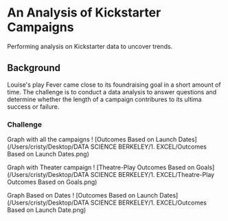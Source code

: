 # An Analysis of Kickstarter Campaigns
Performing analysis on Kickstarter data to uncover trends.

## Background
Louise's play Fever came close to its foundraising goal in a short amount of time. 
The challenge is to conduct a data analysis to answer questions and determine whether the length of a campaign contribures to its ultima success or failure. 

### Challenge

Graph with all the campaigns
! [Outcomes Based on Launch Dates](/Users/cristy/Desktop/DATA SCIENCE BERKELEY/1. EXCEL/Outcomes Based on Launch Dates.png)

Graph with Theater campaign
! [Theatre-Play Outcomes Based on Goals](/Users/cristy/Desktop/DATA SCIENCE BERKELEY/1. EXCEL/Theatre-Play Outcomes Based on Goals.png)

Graph Based on Dates
! [Outcomes Based on Launch Dates](/Users/cristy/Desktop/DATA SCIENCE BERKELEY/1. EXCEL/Outcomes Based on Launch Date.png)
